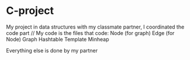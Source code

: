 # C-project
My project in data structures with my classmate partner, I coordinated the code part
//
My code is the files that code:
Node (for graph)
Edge (for Node)
Graph
Hashtable
Template Minheap

Everything else is done by my partner 
